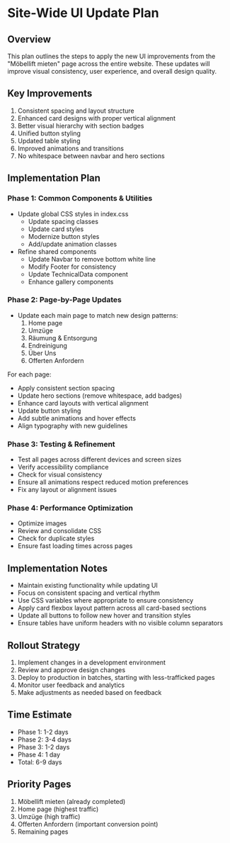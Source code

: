 # Site-Wide UI Update Plan

## Overview
This plan outlines the steps to apply the new UI improvements from the "Möbellift mieten" page across the entire website. These updates will improve visual consistency, user experience, and overall design quality.

## Key Improvements
1. Consistent spacing and layout structure
2. Enhanced card designs with proper vertical alignment
3. Better visual hierarchy with section badges
4. Unified button styling
5. Updated table styling
6. Improved animations and transitions
7. No whitespace between navbar and hero sections

## Implementation Plan

### Phase 1: Common Components & Utilities
- Update global CSS styles in index.css
  - Update spacing classes
  - Update card styles
  - Modernize button styles
  - Add/update animation classes
- Refine shared components
  - Update Navbar to remove bottom white line
  - Modify Footer for consistency
  - Update TechnicalData component
  - Enhance gallery components

### Phase 2: Page-by-Page Updates
- Update each main page to match new design patterns:
  1. Home page
  2. Umzüge
  3. Räumung & Entsorgung
  4. Endreinigung
  5. Über Uns
  6. Offerten Anfordern

For each page:
- Apply consistent section spacing
- Update hero sections (remove whitespace, add badges)
- Enhance card layouts with vertical alignment
- Update button styling
- Add subtle animations and hover effects
- Align typography with new guidelines

### Phase 3: Testing & Refinement
- Test all pages across different devices and screen sizes
- Verify accessibility compliance
- Check for visual consistency
- Ensure all animations respect reduced motion preferences
- Fix any layout or alignment issues

### Phase 4: Performance Optimization
- Optimize images
- Review and consolidate CSS
- Check for duplicate styles
- Ensure fast loading times across pages

## Implementation Notes
- Maintain existing functionality while updating UI
- Focus on consistent spacing and vertical rhythm
- Use CSS variables where appropriate to ensure consistency
- Apply card flexbox layout pattern across all card-based sections
- Update all buttons to follow new hover and transition styles
- Ensure tables have uniform headers with no visible column separators

## Rollout Strategy
1. Implement changes in a development environment
2. Review and approve design changes
3. Deploy to production in batches, starting with less-trafficked pages
4. Monitor user feedback and analytics
5. Make adjustments as needed based on feedback

## Time Estimate
- Phase 1: 1-2 days
- Phase 2: 3-4 days
- Phase 3: 1-2 days
- Phase 4: 1 day
- Total: 6-9 days

## Priority Pages
1. Möbellift mieten (already completed)
2. Home page (highest traffic)
3. Umzüge (high traffic)
4. Offerten Anfordern (important conversion point)
5. Remaining pages